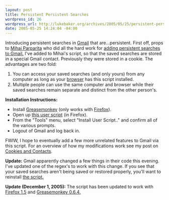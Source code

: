 ```yaml
--- 
layout: post
title: Persistent Persistent Searches
wordpress_id: 26
wordpress_url: http://lukebaker.org/archives/2005/05/25/persistent-persistent-searches/
date: 2005-05-25 14:24:04 -04:00
---
```

Introducing persistent searches in <a href="http://gmail.google.com/">Gmail</a> that are...persistent.  First off, props to <a href="http://persistent.info/">Mihai Parparita</a> who did all the hard work for <a href="http://persistent.info/archives/2005/03/01/gmail-searches">adding persistent searches to Gmail.</a>  I've added to Mihai's script, so that the saved searches are stored in a special Gmail contact.  Previously they were stored in a cookie.  The advantages are two fold:
<ol>
	<li>You can access your saved searches (and only yours) from any computer as long as your <a href="http://getfirefox.com/">browser</a> has this script installed.</li>
	<li>Multiple people can use the same computer and browser while their saved searches remain separate and distinct from the other person's.</li>
</ol>
<strong>Installation Instructions:</strong>
<ul>
	<li>Install <a href="http://greasemonkey.mozdev.org/">Greasemonkey</a> (only works with <a href="http://getfirefox.com/">Firefox</a>).</li>
	<li>Open up <a href="http://lukebaker.org/upload/powergmail.user.js">this user script</a> (in Firefox).</li>
	<li>From the "Tools" menu, select "Install User Script.." and confirm all of the various prompts.</li>
	<li>Logout of Gmail and log back in.</li>
</ul>
FWIW, I hope to eventually add a few more unrelated features to Gmail via this script.  For an overview of how my modifications work see my post on <a href="http://lukebaker.org/archives/2005/05/25/cookies-and-contacts/">Cookies and Contacts</a>.

<strong>Update:</strong> Gmail apparently changed a few things in their code this evening.  I've updated one of the regex's to work with this change.  If you see that your saved searches aren't being saved or restored properly, you'll want to reinstall <a href="http://lukebaker.org/upload/powergmail.user.js">the script.</a>

<strong>Update (December 1, 2005):</strong> The script has been updated to work with <a href="http://getfirefox.com/">Firefox 1.5</a> and <a href="http://greaseblog.blogspot.com/2005/11/greasemonkey-064_30.html">Greasemonkey 0.6.4.</a>

